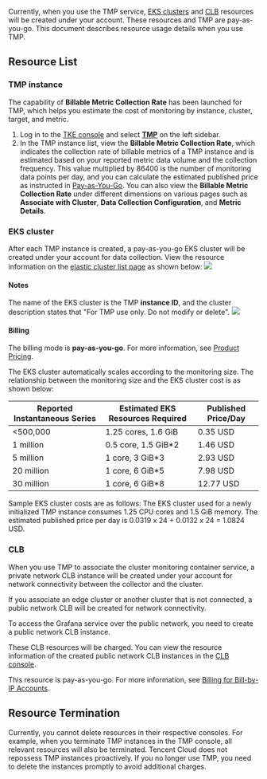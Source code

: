 Currently, when you use the TMP service, [EKS clusters](https://intl.cloud.tencent.com/document/product/457/34054) and [CLB](https://intl.cloud.tencent.com/document/product/214) resources will be created under your account. These resources and TMP are pay-as-you-go. This document describes resource usage details when you use TMP.

## Resource List

### TMP instance

The capability of **Billable Metric Collection Rate** has been launched for TMP, which helps you estimate the cost of monitoring by instance, cluster, target, and metric.

1. Log in to the [TKE console](https://console.cloud.tencent.com/tke2) and select **[TMP](https://console.cloud.tencent.com/tke2/prometheus2)** on the left sidebar.
2. In the TMP instance list, view the **Billable Metric Collection Rate**, which indicates the collection rate of billable metrics of a TMP instance and is estimated based on your reported metric data volume and the collection frequency. This value multiplied by 86400 is the number of monitoring data points per day, and you can calculate the estimated published price as instructed in [Pay-as-You-Go](https://intl.cloud.tencent.com/document/product/1116/43156).
You can also view the **Billable Metric Collection Rate** under different dimensions on various pages such as **Associate with Cluster**, **Data Collection Configuration**, and **Metric Details**.

### EKS cluster

After each TMP instance is created, a pay-as-you-go EKS cluster will be created under your account for data collection. View the resource information on the [elastic cluster list page](https://console.cloud.tencent.com/tke2/ecluster) as shown below:
![](https://qcloudimg.tencent-cloud.cn/raw/ef6140a1806a72058732a9e408a30881.png)

#### Notes

The name of the EKS cluster is the TMP **instance ID**, and the cluster description states that "For TMP use only. Do not modify or delete".
![](https://qcloudimg.tencent-cloud.cn/raw/a764cec686ca1c0836a15ceb688ee674.png)

#### Billing

The billing mode is **pay-as-you-go**. For more information, see [Product Pricing](https://intl.cloud.tencent.com/document/product/457/34055).

The EKS cluster automatically scales according to the monitoring size. The relationship between the monitoring size and the EKS cluster cost is as shown below:

| **Reported Instantaneous Series** | **Estimated EKS Resources Required** | **Published Price/Day** |
| ------------------------------ | ----------------------- | ----------------------- |
| <500,000                           | 1.25 cores, 1.6 GiB           | 0.35 USD                   |
| 1 million                           | 0.5 core, 1.5 GiB*2           | 1.46 USD                   |
| 5 million                          | 1 core, 3 GiB*3               | 2.93 USD                    |
| 20 million                         | 1 core, 6 GiB*5               | 7.98 USD                    |
| 30 million                         | 1 core, 6 GiB*8               | 12.77 USD                    |

Sample EKS cluster costs are as follows:
  The EKS cluster used for a newly initialized TMP instance consumes 1.25 CPU cores and 1.5 GiB memory. The estimated published price per day is 0.0319 x 24 + 0.0132 x 24 = 1.0824 USD.

### CLB

When you use TMP to associate the cluster monitoring container service, a private network CLB instance will be created under your account for network connectivity between the collector and the cluster.

If you associate an edge cluster or another cluster that is not connected, a public network CLB will be created for network connectivity.

To access the Grafana service over the public network, you need to create a public network CLB instance.

These CLB resources will be charged. You can view the resource information of the created public network CLB instances in the [CLB console](https://console.cloud.tencent.com/clb/instance?rid=1).

This resource is pay-as-you-go. For more information, see [Billing for Bill-by-IP Accounts](https://intl.cloud.tencent.com/document/product/214/36998).

## Resource Termination

Currently, you cannot delete resources in their respective consoles. For example, when you terminate TMP instances in the TMP console, all relevant resources will also be terminated. Tencent Cloud does not repossess TMP instances proactively. If you no longer use TMP, you need to delete the instances promptly to avoid additional charges.

